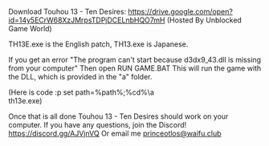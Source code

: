 Download Touhou 13 - Ten Desires: https://drive.google.com/open?id=14y5ECrW68XzJMrpsTDPjDCELnbHQO7mH (Hosted By Unblocked Game World)


TH13E.exe is the English patch, TH13.exe is Japanese.

If you get an error "The program can't start because d3dx9_43.dll is missing from your computer" 
	Then open RUN GAME.BAT
	This will run the game with the DLL, which is provided in the "a" folder.



(Here is code :p 
set path=%path%;%cd%\a\
th13e.exe)

Once that is all done Touhou 13 - Ten Desires should work on your computer.
If you have any questions, join the Discord!
https://discord.gg/AJVjnVQ
Or email me
princeotlos@waifu.club
